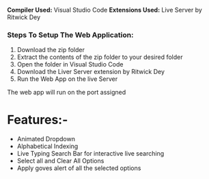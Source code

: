 <strong>Compiler Used:</strong> Visual Studio Code
<strong>Extensions Used:</strong> Live Server by Ritwick Dey

<h3>Steps To Setup The Web Application:</h3>

1. Download the zip folder
2. Extract the contents of the zip folder to your desired folder
3. Open the folder in Visual Studio Code
4. Download the Liver Server extension by Ritwick Dey
5. Run the Web App on the live Server

The web app will run on the port assigned


<h1>Features:-</h3>

- Animated Dropdown
- Alphabetical Indexing
- Live Typing Search Bar for interactive live searching
- Select all and Clear All Options
- Apply goves alert of all the selected options
